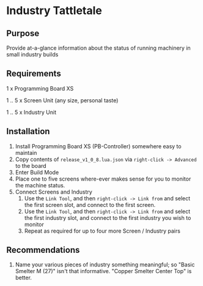 # Industry Tattletale

## Purpose

Provide at-a-glance information about the status of running machinery in small industry builds

## Requirements

1 x Programming Board XS

1 .. 5 x Screen Unit (any size, personal taste)

1 .. 5 x Industry Unit

## Installation

 1. Install Programming Board XS (PB-Controller) somewhere easy to maintain
 1. Copy contents of `release_v1_0_8.lua.json` via `right-click -> Advanced` to the board
 1. Enter Build Mode
 1. Place one to five screens where-ever makes sense for you to monitor the machine status.
 1. Connect Screens and Industry
    1. Use the `Link Tool`, and then `right-click -> Link from` and select the first screen slot, and connect to the first screen.
    1. Use the `Link Tool`, and then `right-click -> Link from` and select the first industry slot, and connect to the first industry you wish to monitor
    1. Repeat as required for up to four more Screen / Industry pairs

## Recommendations

 1. Name your various pieces of industry something meaningful;  so "Basic Smelter M (27)" isn't that informative.  "Copper Smelter Center Top" is better.
 
